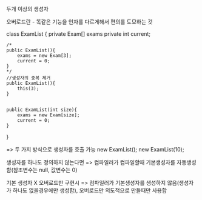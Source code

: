 두개 이상의 생성자

오버로드란 - 똑같은 기능을 인자를 다르게해서 편의를 도모하는 것

class ExamList
{
	private Exam[] exams
	private int current;
	
	/*
	public ExamList(){
		exams = new Exam[3];
		current = 0;
	}
	*/
	//생성자의 중복 제거
	public ExamList(){
		this(3);
	}

	
	public ExamList(int size){
		exams = new Exam[size];
		current = 0;
	}

}

=>
두 가지 방식으로 생성자를 호출 가능
new ExamList();
new ExamList(10);



생성자를 하나도 정의하지 않는다면
=> 컴파일러가 컴파일할때 기본생성자를 자동생성함(참조변수는 null, 값변수는 0)

기본 생성자 X 오버로드만 구현시
=> 컴파일러가 기본생성자를 생성하지 않음(생성자가 하나도 없을경우에만 생성함), 오버로드만 의도적으로 만들때만 사용함



